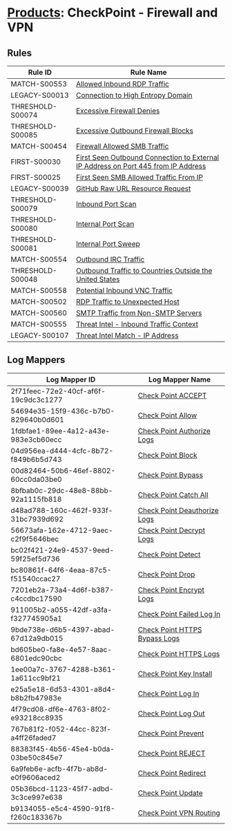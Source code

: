 # [Products](README.md): CheckPoint - Firewall and VPN

## Rules

|Rule ID|Rule Name|
|----|----|
|MATCH-S00553|[Allowed Inbound RDP Traffic](../rules/MATCH-S00553.md)|
|LEGACY-S00013|[Connection to High Entropy Domain](../rules/LEGACY-S00013.md)|
|THRESHOLD-S00074|[Excessive Firewall Denies](../rules/THRESHOLD-S00074.md)|
|THRESHOLD-S00085|[Excessive Outbound Firewall Blocks](../rules/THRESHOLD-S00085.md)|
|MATCH-S00454|[Firewall Allowed SMB Traffic](../rules/MATCH-S00454.md)|
|FIRST-S00030|[First Seen Outbound Connection to External IP Address on Port 445 from IP Address](../rules/FIRST-S00030.md)|
|FIRST-S00025|[First Seen SMB Allowed Traffic From IP](../rules/FIRST-S00025.md)|
|LEGACY-S00039|[GitHub Raw URL Resource Request](../rules/LEGACY-S00039.md)|
|THRESHOLD-S00079|[Inbound Port Scan](../rules/THRESHOLD-S00079.md)|
|THRESHOLD-S00080|[Internal Port Scan](../rules/THRESHOLD-S00080.md)|
|THRESHOLD-S00081|[Internal Port Sweep](../rules/THRESHOLD-S00081.md)|
|MATCH-S00554|[Outbound IRC Traffic](../rules/MATCH-S00554.md)|
|THRESHOLD-S00048|[Outbound Traffic to Countries Outside the United States](../rules/THRESHOLD-S00048.md)|
|MATCH-S00558|[Potential Inbound VNC Traffic](../rules/MATCH-S00558.md)|
|MATCH-S00502|[RDP Traffic to Unexpected Host](../rules/MATCH-S00502.md)|
|MATCH-S00560|[SMTP Traffic from Non-SMTP Servers](../rules/MATCH-S00560.md)|
|MATCH-S00555|[Threat Intel - Inbound Traffic Context](../rules/MATCH-S00555.md)|
|LEGACY-S00107|[Threat Intel Match - IP Address](../rules/LEGACY-S00107.md)|


## Log Mappers

|Log Mapper ID|Log Mapper Name|
|----|----|
|2f71feec-72e2-40cf-af6f-19c9dc3c1277|[Check Point ACCEPT](../mappings/2f71feec-72e2-40cf-af6f-19c9dc3c1277.md)|
|54694e35-15f9-436c-b7b0-829640b0d601|[Check Point Allow](../mappings/54694e35-15f9-436c-b7b0-829640b0d601.md)|
|1fdbfae1-89ee-4a12-a43e-983e3cb60ecc|[Check Point Authorize Logs](../mappings/1fdbfae1-89ee-4a12-a43e-983e3cb60ecc.md)|
|04d956ea-d444-4cfc-8b72-f849b6b5d743|[Check Point Block](../mappings/04d956ea-d444-4cfc-8b72-f849b6b5d743.md)|
|00d82464-50b6-46ef-8802-60cc0da03be0|[Check Point Bypass](../mappings/00d82464-50b6-46ef-8802-60cc0da03be0.md)|
|8bfbab0c-29dc-48e8-88bb-92a1115fb818|[Check Point Catch All](../mappings/8bfbab0c-29dc-48e8-88bb-92a1115fb818.md)|
|d48ad788-160c-462f-933f-31bc7939d692|[Check Point Deauthorize Logs](../mappings/d48ad788-160c-462f-933f-31bc7939d692.md)|
|56673afa-162e-4712-9aec-c2f9f5646bec|[Check Point Decrypt Logs](../mappings/56673afa-162e-4712-9aec-c2f9f5646bec.md)|
|bc02f421-24e9-4537-9eed-59f25ef5d736|[Check Point Detect](../mappings/bc02f421-24e9-4537-9eed-59f25ef5d736.md)|
|bc80861f-64f6-4eaa-87c5-f51540ccac27|[Check Point Drop](../mappings/bc80861f-64f6-4eaa-87c5-f51540ccac27.md)|
|7201eb2a-73a4-4d6f-b387-c4ccdbc17590|[Check Point Encrypt Logs](../mappings/7201eb2a-73a4-4d6f-b387-c4ccdbc17590.md)|
|911005b2-a055-42df-a3fa-f327745905a1|[Check Point Failed Log In](../mappings/911005b2-a055-42df-a3fa-f327745905a1.md)|
|9bde738e-d6b5-4397-abad-67d12a9db015|[Check Point HTTPS Bypass Logs](../mappings/9bde738e-d6b5-4397-abad-67d12a9db015.md)|
|bd605be0-fa8e-4e57-8aac-6801edc90cbc|[Check Point HTTPS Logs](../mappings/bd605be0-fa8e-4e57-8aac-6801edc90cbc.md)|
|1ee00a7c-3767-4288-b361-1a611cc9bf21|[Check Point Key Install](../mappings/1ee00a7c-3767-4288-b361-1a611cc9bf21.md)|
|e25a5e18-6d53-4301-a8d4-b8b2fb47983e|[Check Point Log In](../mappings/e25a5e18-6d53-4301-a8d4-b8b2fb47983e.md)|
|4f79cd08-df6e-4763-8f02-e93218cc8935|[Check Point Log Out](../mappings/4f79cd08-df6e-4763-8f02-e93218cc8935.md)|
|767b81f2-f052-44cc-823f-a4ff26faded7|[Check Point Prevent](../mappings/767b81f2-f052-44cc-823f-a4ff26faded7.md)|
|88383f45-4b56-45e4-b0da-03be50c845e7|[Check Point REJECT](../mappings/88383f45-4b56-45e4-b0da-03be50c845e7.md)|
|6a9feb6e-acfb-4f7b-ab8d-e0f9606aced2|[Check Point Redirect](../mappings/6a9feb6e-acfb-4f7b-ab8d-e0f9606aced2.md)|
|05b36bcd-1123-45f7-adbd-3c3ce997e638|[Check Point Update](../mappings/05b36bcd-1123-45f7-adbd-3c3ce997e638.md)|
|b9134055-e5c4-4590-91f8-f260c183367b|[Check Point VPN Routing](../mappings/b9134055-e5c4-4590-91f8-f260c183367b.md)|


